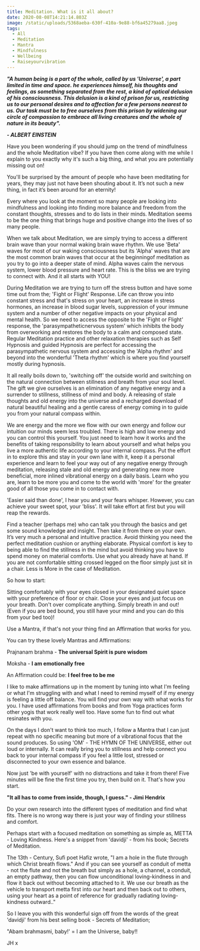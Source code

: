 ```yaml
---
title: Meditation. What is it all about?
date: 2020-08-08T14:21:14.803Z
image: /static/uploads/5368aeba-630f-410a-9e88-bf6a45279aa8.jpeg
tags:
  - All
  - Meditation
  - Mantra
  - Mindfulness
  - Wellbeing
  - Raiseyourvibration
---
```

***"A human being is a part of the whole, called by us 'Universe', a part limited in time and space. he experiences himself, his thoughts and feelings, as something separated from the rest, a kind of optical delusion of his consciousness. This delusion is a kind of prison for us, restricting us to our personal desires and to affection for a few persons nearest to us. Our task must be to free ourselves from this prison by widening our circle of compassion to embrace all living creatures and the whole of nature in its beauty".*** 

***\- ALBERT EINSTEIN***

Have you been wondering if you should jump on the trend of mindfulness and the whole Meditation vibe? If you have then come along with me while I explain to you exactly why it's such a big thing, and what you are potentially missing out on!

You'll be surprised by the amount of people who have been meditating for years, they may just not have been shouting about it. It’s not such a new thing, in fact it’s been around for an eternity! 

Every where you look at the moment so many people are looking into mindfulness and looking into finding more balance and freedom from the constant thoughts, stresses and to do lists in their minds. Meditation seems to be the one thing that brings huge and positive change into the lives of so many people. 

When we talk about Meditation, we are simply trying to access a different brain wave than your normal waking  brain wave rhythm. We use 'Beta' waves for most of our waking consciousness but its 'Alpha' waves that are the most common brain waves that occur at the beginningof meditation as you try to go into a deeper state of mind. Alpha waves calm the nervous system, lower blood pressure and heart rate. This is the bliss we are trying to connect with. And it all starts with YOU! 

During Meditation we are trying to turn off the stress button and have some time out from the; 'Fight or Flight' Response. Life can throw you into constant stress and that's stress on your heart, an increase in stress hormones, an increase in blood sugar levels, suppression of your immune system and a number of other negative impacts on your physical and mental health. So we need to access the opposite to the 'Fight or Flight' response, the 'parasympatheticnervous system' which inhibits the body from overworking and restores the body to a calm and composed state. Regular Meditation practice and other relaxation therapies such as Self Hypnosis and guided Hypnosis are perfect for accessing the parasympathetic nervous system and accessing the 'Alpha rhythm' and beyond into the wonderful 'Theta rhythm' which is where you find yourself mostly during hypnosis. 

It all really boils down to, 'switching off' the outside world and switching on the natural connection between stillness and breath from your soul level. The gift we give ourselves is an elimination of any negative energy and a surrender to stillness, stillness of mind and body. A releasing of stale thoughts and old energy into the universe and a recharged download of natural beautiful healing and a gentle caress of energy coming in to guide you from your natural compass within. 

We are energy and the more we flow with our own energy and follow our intuition our minds seem less troubled. There is high and low energy and you can control this yourself. You just need to learn how it works and the benefits of taking responsibility to learn about yourself and what helps you live a more authentic life according to your internal compass. Put the effort in to explore this and stay in your own lane with it, keep it a personal experience and learn to feel your way out of any negative energy through meditation, releasing stale and old energy and generating new more beneficial, more inlined vibrational energy on a daily basis. Learn who you are, learn to be more you and come to the world with 'more' for the greater good of all those you come in to contact with. 

'Easier said than done', I hear you and your fears whisper. However, you can achieve your sweet spot, your 'bliss'. It will take effort at first but you will reap the rewards.

Find a teacher (perhaps me) who can talk you through the basics and get some sound knowledge and insight. Then take it from there on your own. It’s very much a personal and intuitive practice. Avoid thinking you need the perfect meditation cushion or anything elaborate. Physical comfort is key to being able to find the stillness in the mind but avoid thinking you have to spend money on material comforts. Use what you already have at hand. If you are not comfortable sitting crossed legged on the floor simply just sit in a chair. Less is More in the case of Meditation.

So how to start:

Sitting comfortably with your eyes closed in your designated quiet space with your preference of floor or chair. Close your eyes and just focus on your breath. Don't over complicate anything. Simply breath in and out! (Even if you are bed bound, you still have your mind and you can do this from your bed too)!

Use a Mantra, if that's not your thing find an Affirmation that works for you. 

You can try these lovely Mantras and Affirmations:

Prajnanam brahma - **The universal Spirit is pure wisdom**

Moksha - **I am emotionally free** 

An Affirmation could be: **I feel free to be me**

I like to make affirmations up in the moment by tuning into what I'm feeling or what I'm struggling with and what I need to remind myself of if my energy is feeling a little off balance. You will find your own way with what works for you. I have used affirmations from books and from Yoga practices form other yogis that work really well too. Have some fun to find out what resinates with you. 

On the days I don't want to think too much, I follow a Mantra that I can just repeat with no specific meaning but more of a vibrational focus that the sound produces. So using 'OM' - THE HYMN OF THE UNIVERSE, either out loud or internally. It can really bring you to stillness and help connect you back to your internal compass if you feel a little lost, stressed or disconnected to your own essence and balance. 

Now just 'be with yourself' with no distractions and take it from there! Five minutes will be fine the first time you try, then build on it. That's how you start.

**"It all has to come from inside, though, I guess." - Jimi Hendrix** 

Do your own research into the different types of meditation and find what fits. There is no wrong way there is just your way of finding your stillness and comfort.

Perhaps start with a focused meditation on something as simple as, METTA - Loving Kindness. Here's a snippet from 'davidji' - from his book; Secrets of Meditation. 

The 13th -  Century, Sufi poet Hafiz wrote, "I am a hole in the flute through which Christ breath flows." And if you can see yourself as conduit of metta - not the flute and not the breath but simply as a hole, a channel, a conduit, an empty pathway, then you can flow unconditional loving-kindness in and flow it back out without becoming attached to it. We use our breath as the vehicle to transport metta first into our heart and then back out to others, using your heart as a point of reference for gradually radiating loving-kindness outward.."  

So I leave you with this wonderful sign off from the words of the great 'davidji' from his best selling book - Secrets of Meditation;

"Abam brahmasmi, baby!' = I am the Universe, baby!!

JH x